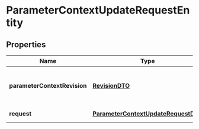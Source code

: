 
# ParameterContextUpdateRequestEntity

## Properties
Name | Type | Description | Notes
------------ | ------------- | ------------- | -------------
**parameterContextRevision** | [**RevisionDTO**](RevisionDTO.md) | The Revision of the Parameter Context |  [optional]
**request** | [**ParameterContextUpdateRequestDTO**](ParameterContextUpdateRequestDTO.md) | The Update Request |  [optional]



